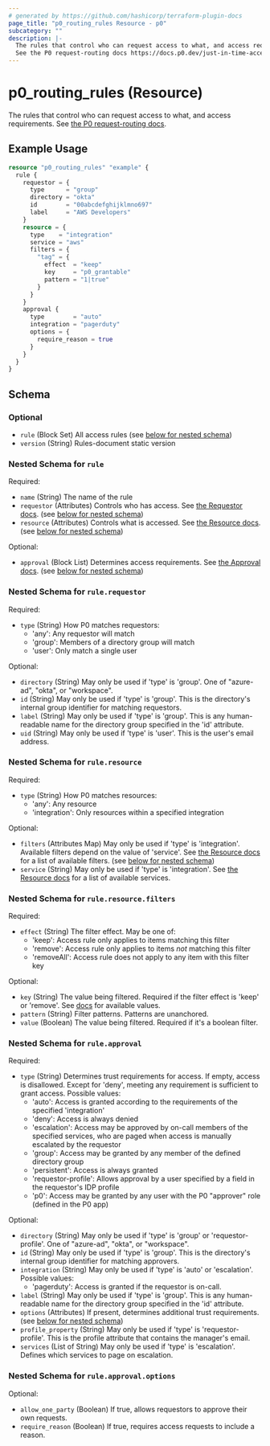 ```yaml
---
# generated by https://github.com/hashicorp/terraform-plugin-docs
page_title: "p0_routing_rules Resource - p0"
subcategory: ""
description: |-
  The rules that control who can request access to what, and access requirements.
  See the P0 request-routing docs https://docs.p0.dev/just-in-time-access/request-routing.
---
```


# p0_routing_rules (Resource)

The rules that control who can request access to what, and access requirements.
See [the P0 request-routing docs](https://docs.p0.dev/just-in-time-access/request-routing).

## Example Usage

```terraform
resource "p0_routing_rules" "example" {
  rule {
    requestor = {
      type      = "group"
      directory = "okta"
      id        = "00abcdefghijklmno697"
      label     = "AWS Developers"
    }
    resource = {
      type    = "integration"
      service = "aws"
      filters = {
        "tag" = {
          effect  = "keep"
          key     = "p0_grantable"
          pattern = "1|true"
        }
      }
    }
    approval {
      type        = "auto"
      integration = "pagerduty"
      options = {
        require_reason = true
      }
    }
  }
}
```

<!-- schema generated by tfplugindocs -->
## Schema

### Optional

- `rule` (Block Set) All access rules (see [below for nested schema](#nestedblock--rule))
- `version` (String) Rules-document static version

<a id="nestedblock--rule"></a>
### Nested Schema for `rule`

Required:

- `name` (String) The name of the rule
- `requestor` (Attributes) Controls who has access. See [the Requestor docs](https://docs.p0.dev/just-in-time-access/request-routing#requestor). (see [below for nested schema](#nestedatt--rule--requestor))
- `resource` (Attributes) Controls what is accessed. See [the Resource docs](https://docs.p0.dev/just-in-time-access/request-routing#resource). (see [below for nested schema](#nestedatt--rule--resource))

Optional:

- `approval` (Block List) Determines access requirements. See [the Approval docs](https://docs.p0.dev/just-in-time-access/request-routing#approval). (see [below for nested schema](#nestedblock--rule--approval))

<a id="nestedatt--rule--requestor"></a>
### Nested Schema for `rule.requestor`

Required:

- `type` (String) How P0 matches requestors:
    - 'any': Any requestor will match
    - 'group': Members of a directory group will match
    - 'user': Only match a single user

Optional:

- `directory` (String) May only be used if 'type' is 'group'. One of "azure-ad", "okta", or "workspace".
- `id` (String) May only be used if 'type' is 'group'. This is the directory's internal group identifier for matching requestors.
- `label` (String) May only be used if 'type' is 'group'. This is any human-readable name for the directory group specified in the 'id' attribute.
- `uid` (String) May only be used if 'type' is 'user'. This is the user's email address.


<a id="nestedatt--rule--resource"></a>
### Nested Schema for `rule.resource`

Required:

- `type` (String) How P0 matches resources:
    - 'any': Any resource
    - 'integration': Only resources within a specified integration

Optional:

- `filters` (Attributes Map) May only be used if 'type' is 'integration'. Available filters depend on the value of 'service'.
See [the Resource docs](https://docs.p0.dev/just-in-time-access/request-routing#resource) for a list of available filters. (see [below for nested schema](#nestedatt--rule--resource--filters))
- `service` (String) May only be used if 'type' is 'integration'.
See [the Resource docs](https://docs.p0.dev/just-in-time-access/request-routing#resource) for a list of available services.

<a id="nestedatt--rule--resource--filters"></a>
### Nested Schema for `rule.resource.filters`

Required:

- `effect` (String) The filter effect. May be one of:
    - 'keep': Access rule only applies to items matching this filter
    - 'remove': Access rule only applies to items _not_ matching this filter
    - 'removeAll': Access rule does not apply to any item with this filter key

Optional:

- `key` (String) The value being filtered. Required if the filter effect is 'keep' or 'remove'.
See [docs](https://docs.p0.dev/just-in-time-access/request-routing#resource) for available values.
- `pattern` (String) Filter patterns. Patterns are unanchored.
- `value` (Boolean) The value being filtered. Required if it's a boolean filter.



<a id="nestedblock--rule--approval"></a>
### Nested Schema for `rule.approval`

Required:

- `type` (String) Determines trust requirements for access. If empty, access is disallowed. Except for 'deny', meeting any requirement is sufficient to grant access. Possible values:
    - 'auto': Access is granted according to the requirements of the specified 'integration'
    - 'deny': Access is always denied
    - 'escalation': Access may be approved by on-call members of the specified services, who are paged when access is manually escalated by the requestor
    - 'group': Access may be granted by any member of the defined directory group
    - 'persistent': Access is always granted
    - 'requestor-profile': Allows approval by a user specified by a field in the requestor's IDP profile
    - 'p0': Access may be granted by any user with the P0 "approver" role (defined in the P0 app)

Optional:

- `directory` (String) May only be used if 'type' is 'group' or 'requestor-profile'. One of "azure-ad", "okta", or "workspace".
- `id` (String) May only be used if 'type' is 'group'. This is the directory's internal group identifier for matching approvers.
- `integration` (String) May only be used if 'type' is 'auto' or 'escalation'. Possible values:
    - 'pagerduty': Access is granted if the requestor is on-call.
- `label` (String) May only be used if 'type' is 'group'. This is any human-readable name for the directory group specified in the 'id' attribute.
- `options` (Attributes) If present, determines additional trust requirements. (see [below for nested schema](#nestedatt--rule--approval--options))
- `profile_property` (String) May only be used if 'type' is 'requestor-profile'. This is the profile attribute that contains the manager's email.
- `services` (List of String) May only be used if 'type' is 'escalation'. Defines which services to page on escalation.

<a id="nestedatt--rule--approval--options"></a>
### Nested Schema for `rule.approval.options`

Optional:

- `allow_one_party` (Boolean) If true, allows requestors to approve their own requests.
- `require_reason` (Boolean) If true, requires access requests to include a reason.
